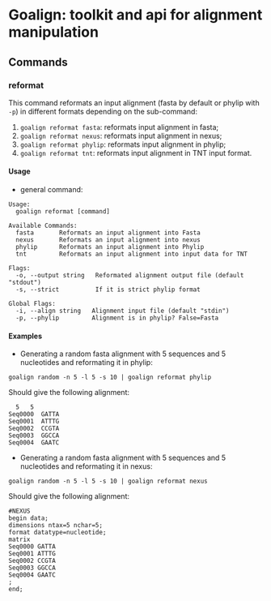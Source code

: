 # Goalign: toolkit and api for alignment manipulation

## Commands

### reformat
This command reformats an input alignment (fasta by default or phylip with `-p`) in different formats depending on the sub-command:
1. `goalign reformat fasta`: reformats input alignment in fasta;
2. `goalign reformat nexus`: reformats input alignment in nexus;
3. `goalign reformat phylip`: reformats input alignment in phylip;
4. `goalign reformat tnt`: reformats input alignment in TNT input format.


#### Usage
* general command:
```
Usage:
  goalign reformat [command]

Available Commands:
  fasta       Reformats an input alignment into Fasta
  nexus       Reformats an input alignment into nexus
  phylip      Reformats an input alignment into Phylip
  tnt         Reformats an input alignment into input data for TNT

Flags:
  -o, --output string   Reformated alignment output file (default "stdout")
  -s, --strict          If it is strict phylip format

Global Flags:
  -i, --align string   Alignment input file (default "stdin")
  -p, --phylip         Alignment is in phylip? False=Fasta
```

#### Examples

* Generating a random fasta alignment with 5 sequences and 5 nucleotides and reformating it in phylip:
```
goalign random -n 5 -l 5 -s 10 | goalign reformat phylip
```

Should give the following alignment:
```
  5   5
Seq0000  GATTA
Seq0001  ATTTG
Seq0002  CCGTA
Seq0003  GGCCA
Seq0004  GAATC
```
* Generating a random fasta alignment with 5 sequences and 5 nucleotides and reformating it in nexus:
```
goalign random -n 5 -l 5 -s 10 | goalign reformat nexus
```

Should give the following alignment:
```
#NEXUS
begin data;
dimensions ntax=5 nchar=5;
format datatype=nucleotide;
matrix
Seq0000 GATTA
Seq0001 ATTTG
Seq0002 CCGTA
Seq0003 GGCCA
Seq0004 GAATC
;
end;
```
